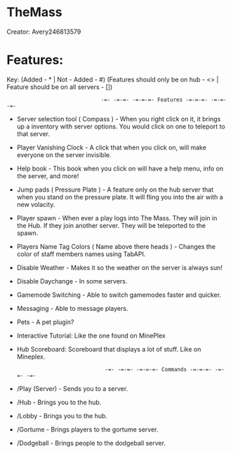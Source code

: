 TheMass
=======

Creator: Avery246813579

Features:
=======

Key:
(Added - * | Not - Added - #)
(Features should only be on hub - <> | Feature should be on all servers - [])

                                  -=- -=-=- -=-=-=- Features -=-=-=- -=-=- -=-
                                  
- Server selection tool ( Compass ) - When you right click on it, it brings up a inventory with server options. You would click on one to teleport to that server.                                  
                        
- Player Vanishing Clock - A click that when you click on, will make everyone on the server invisible.

- Help book - This book when you click on will have a help menu, info on the server, and more!

- Jump pads ( Pressure Plate ) - A feature only on the hub server that when you stand on the pressure plate. It will fling you into the air with a new volacity.

- Player spawn - When ever a play logs into The Mass. They will join in the Hub. If they join another server. They will be teleported to the spawn.

- Players Name Tag Colors ( Name above there heads ) - Changes the color of staff members names using TabAPI.

- Disable Weather - Makes it so the weather on the server is always sun!

- Disable Daychange - In some servers. 

- Gamemode Switching - Able to switch gamemodes faster and quicker.

- Messaging - Able to message players. 

- Pets - A pet plugin?

- Interactive Tutorial: Like the one found on MinePlex
         
- Hub Scoreboard: Scoreboard that displays a lot of stuff. Like on Mineplex.
                       
                                  -=- -=-=- -=-=-=- Commands -=-=-=- -=-=- -=-
                                  
- /Play (Server) - Sends you to a server.

- /Hub - Brings you to the hub.

- /Lobby - Brings you to the hub.
         
- /Gortume - Brings players to the gortume server.

- /Dodgeball - Brings people to the dodgeball server.

